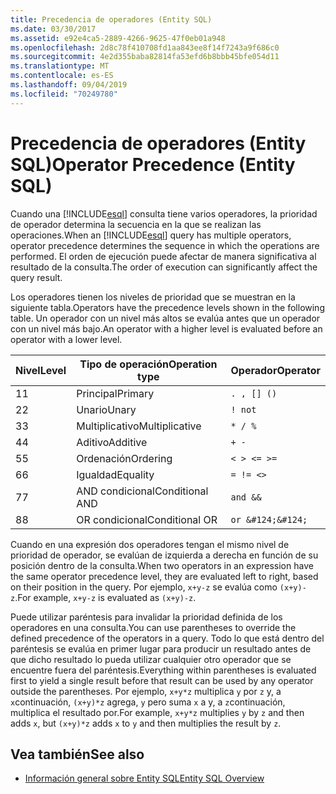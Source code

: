 ```yaml
---
title: Precedencia de operadores (Entity SQL)
ms.date: 03/30/2017
ms.assetid: e92e4ca5-2889-4266-9625-47f0eb01a948
ms.openlocfilehash: 2d8c78f410708fd1aa843ee8f14f7243a9f686c0
ms.sourcegitcommit: 4e2d355baba82814fa53efd6b8bbb45bfe054d11
ms.translationtype: MT
ms.contentlocale: es-ES
ms.lasthandoff: 09/04/2019
ms.locfileid: "70249780"
---
```

# <a name="operator-precedence-entity-sql"></a><span data-ttu-id="01cbc-102">Precedencia de operadores (Entity SQL)</span><span class="sxs-lookup"><span data-stu-id="01cbc-102">Operator Precedence (Entity SQL)</span></span>
<span data-ttu-id="01cbc-103">Cuando una [!INCLUDE[esql](../../../../../../includes/esql-md.md)] consulta tiene varios operadores, la prioridad de operador determina la secuencia en la que se realizan las operaciones.</span><span class="sxs-lookup"><span data-stu-id="01cbc-103">When an [!INCLUDE[esql](../../../../../../includes/esql-md.md)] query has multiple operators, operator precedence determines the sequence in which the operations are performed.</span></span> <span data-ttu-id="01cbc-104">El orden de ejecución puede afectar de manera significativa al resultado de la consulta.</span><span class="sxs-lookup"><span data-stu-id="01cbc-104">The order of execution can significantly affect the query result.</span></span>  
  
 <span data-ttu-id="01cbc-105">Los operadores tienen los niveles de prioridad que se muestran en la siguiente tabla.</span><span class="sxs-lookup"><span data-stu-id="01cbc-105">Operators have the precedence levels shown in the following table.</span></span> <span data-ttu-id="01cbc-106">Un operador con un nivel más altos se evalúa antes que un operador con un nivel más bajo.</span><span class="sxs-lookup"><span data-stu-id="01cbc-106">An operator with a higher level is evaluated before an operator with a lower level.</span></span>  
  
|<span data-ttu-id="01cbc-107">Nivel</span><span class="sxs-lookup"><span data-stu-id="01cbc-107">Level</span></span>|<span data-ttu-id="01cbc-108">Tipo de operación</span><span class="sxs-lookup"><span data-stu-id="01cbc-108">Operation type</span></span>|<span data-ttu-id="01cbc-109">Operador</span><span class="sxs-lookup"><span data-stu-id="01cbc-109">Operator</span></span>|  
|-----------|--------------------|--------------|  
|<span data-ttu-id="01cbc-110">1</span><span class="sxs-lookup"><span data-stu-id="01cbc-110">1</span></span>|<span data-ttu-id="01cbc-111">Principal</span><span class="sxs-lookup"><span data-stu-id="01cbc-111">Primary</span></span>|`. , [] ()`|  
|<span data-ttu-id="01cbc-112">2</span><span class="sxs-lookup"><span data-stu-id="01cbc-112">2</span></span>|<span data-ttu-id="01cbc-113">Unario</span><span class="sxs-lookup"><span data-stu-id="01cbc-113">Unary</span></span>|`! not`|  
|<span data-ttu-id="01cbc-114">3</span><span class="sxs-lookup"><span data-stu-id="01cbc-114">3</span></span>|<span data-ttu-id="01cbc-115">Multiplicativo</span><span class="sxs-lookup"><span data-stu-id="01cbc-115">Multiplicative</span></span>|`* / %`|  
|<span data-ttu-id="01cbc-116">4</span><span class="sxs-lookup"><span data-stu-id="01cbc-116">4</span></span>|<span data-ttu-id="01cbc-117">Aditivo</span><span class="sxs-lookup"><span data-stu-id="01cbc-117">Additive</span></span>|`+ -`|  
|<span data-ttu-id="01cbc-118">5</span><span class="sxs-lookup"><span data-stu-id="01cbc-118">5</span></span>|<span data-ttu-id="01cbc-119">Ordenación</span><span class="sxs-lookup"><span data-stu-id="01cbc-119">Ordering</span></span>|`< > <= >=`|  
|<span data-ttu-id="01cbc-120">6</span><span class="sxs-lookup"><span data-stu-id="01cbc-120">6</span></span>|<span data-ttu-id="01cbc-121">Igualdad</span><span class="sxs-lookup"><span data-stu-id="01cbc-121">Equality</span></span>|`= != <>`|  
|<span data-ttu-id="01cbc-122">7</span><span class="sxs-lookup"><span data-stu-id="01cbc-122">7</span></span>|<span data-ttu-id="01cbc-123">AND condicional</span><span class="sxs-lookup"><span data-stu-id="01cbc-123">Conditional AND</span></span>|`and &&`|  
|<span data-ttu-id="01cbc-124">8</span><span class="sxs-lookup"><span data-stu-id="01cbc-124">8</span></span>|<span data-ttu-id="01cbc-125">OR condicional</span><span class="sxs-lookup"><span data-stu-id="01cbc-125">Conditional OR</span></span>|`or &#124;&#124;`|  
  
 <span data-ttu-id="01cbc-126">Cuando en una expresión dos operadores tengan el mismo nivel de prioridad de operador, se evalúan de izquierda a derecha en función de su posición dentro de la consulta.</span><span class="sxs-lookup"><span data-stu-id="01cbc-126">When two operators in an expression have the same operator precedence level, they are evaluated left to right, based on their position in the query.</span></span> <span data-ttu-id="01cbc-127">Por ejemplo, `x+y-z` se evalúa como `(x+y)-z`.</span><span class="sxs-lookup"><span data-stu-id="01cbc-127">For example, `x+y-z` is evaluated as `(x+y)-z`.</span></span>  
  
 <span data-ttu-id="01cbc-128">Puede utilizar paréntesis para invalidar la prioridad definida de los operadores en una consulta.</span><span class="sxs-lookup"><span data-stu-id="01cbc-128">You can use parentheses to override the defined precedence of the operators in a query.</span></span> <span data-ttu-id="01cbc-129">Todo lo que está dentro del paréntesis se evalúa en primer lugar para producir un resultado antes de que dicho resultado lo pueda utilizar cualquier otro operador que se encuentre fuera del paréntesis.</span><span class="sxs-lookup"><span data-stu-id="01cbc-129">Everything within parentheses is evaluated first to yield a single result before that result can be used by any operator outside the parentheses.</span></span> <span data-ttu-id="01cbc-130">Por ejemplo, `x+y*z` multiplica `y` por `z` y, a `x`continuación, `(x+y)*z` agrega, `y` pero suma `x` a y, a `z`continuación, multiplica el resultado por.</span><span class="sxs-lookup"><span data-stu-id="01cbc-130">For example, `x+y*z` multiplies `y` by `z` and then adds `x`, but `(x+y)*z` adds `x` to `y` and then multiplies the result by `z`.</span></span>  
  
## <a name="see-also"></a><span data-ttu-id="01cbc-131">Vea también</span><span class="sxs-lookup"><span data-stu-id="01cbc-131">See also</span></span>

- [<span data-ttu-id="01cbc-132">Información general sobre Entity SQL</span><span class="sxs-lookup"><span data-stu-id="01cbc-132">Entity SQL Overview</span></span>](entity-sql-overview.md)
